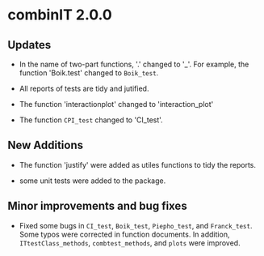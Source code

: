 combinIT 2.0.0
===========

Updates
-------
-    In the name of two-part functions, '.' changed to '_'. For example, the function
     'Boik.test' changed to `Boik_test`.

-    All reports of tests are tidy and jutified.

-    The function 'interactionplot' changed to 'interaction_plot'

-    The function `CPI_test` changed to 'CI_test'.

New Additions
-------------

-   The function 'justify' were added as utiles functions to tidy the reports.

-   some unit tests were added to the package.


Minor improvements and bug fixes
--------------------------------

-   Fixed some bugs in `CI_test`, `Boik_test`, `Piepho_test`, and `Franck_test`. Some      typos were corrected in function documents. In addition, `ITtestClass_methods`,         `combtest_methods`, and `plots` were improved. 
